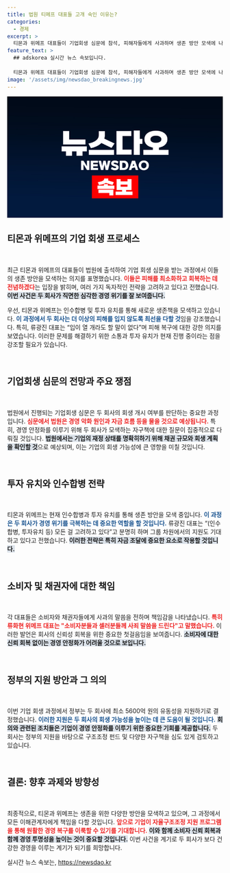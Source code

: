 ```yaml
---
title: 법원 티메프 대표들 고개 숙인 이유는?
categories:
  - 경제
excerpt: >
  티몬과 위메프 대표들이 기업회생 심문에 참석, 피해자들에게 사과하며 생존 방안 모색에 나섰다. 이들은 인수합병과 투자 유치 등 다양한 방안을 검토 중이며, 회생 절차 속에서도 피해 최소화를 약속했다.
feature_text: >
  ## adskorea 실시간 뉴스 속보입니다.

  티몬과 위메프 대표들이 기업회생 심문에 참석, 피해자들에게 사과하며 생존 방안 모색에 나섰다. 이들은 인수합병과 투자 유치 등 다양한 방안을 검토 중이며, 회생 절차 속에서도 피해 최소화를 약속했다.
image: '/assets/img/newsdao_breakingnews.jpg'
---
```


<p><img src="/assets/img/newsdao_breakingnews.jpg" alt="adskorea 속보" /></p>

<h2 data-ke-size="size26">티몬과 위메프의 기업 회생 프로세스</h2>

<p data-ke-size="size16">&nbsp;</p>

<p>최근 티몬과 위메프의 대표들이 법원에 출석하여 기업 회생 심문을 받는 과정에서 이들의 생존 방안을 모색하는 의지를 표명했습니다. <b><span style="color: #ee2323;">이들은 피해를 최소화하고 회복하는 데 전념하겠다</span></b>는 입장을 밝히며, 여러 가지 독자적인 전략을 고려하고 있다고 전했습니다. <b><span style="background-color: #21538527;">이번 사건은 두 회사가 직면한 심각한 경영 위기를 잘 보여줍니다.</span></b> </p>

<p>우선, 티몬과 위메프는 인수합병 및 투자 유치를 통해 새로운 생존책을 모색하고 있습니다. <b><span style="color: #1a5490;">이 과정에서 두 회사는 더 이상의 피해를 입지 않도록 최선을 다할 것</span></b>임을 강조했습니다. 특히, 류광진 대표는 “입이 열 개라도 할 말이 없다”며 피해 복구에 대한 강한 의지를 보였습니다. 이러한 문제를 해결하기 위한 소통과 투자 유치가 현재 진행 중이라는 점을 강조할 필요가 있습니다.</p>

<p data-ke-size="size16">&nbsp;</p>

<h2 data-ke-size="size26">기업회생 심문의 전망과 주요 쟁점</h2>

<p data-ke-size="size16">&nbsp;</p>

<p>법원에서 진행되는 기업회생 심문은 두 회사의 회생 개시 여부를 판단하는 중요한 과정입니다. <b><span style="color: #ee2323;">심문에서 법원은 경영 악화 원인과 자금 흐름 등을 물을 것으로 예상됩니다.</span></b> 특히, 경영 안정화를 이루기 위해 두 회사가 모색하는 자구책에 대한 질문이 집중적으로 다뤄질 것입니다. <b><span style="background-color: #21538527;">법원에서는 기업의 재정 상태를 명확히하기 위해 채권 규모와 회생 계획을 확인할 것</span></b>으로 예상되며, 이는 기업의 회생 가능성에 큰 영향을 미칠 것입니다.</p>

<p data-ke-size="size16">&nbsp;</p>

<h2 data-ke-size="size26">투자 유치와 인수합병 전략</h2>

<p data-ke-size="size16">&nbsp;</p>

<p>티몬과 위메프는 현재 인수합병과 투자 유치를 통해 생존 방안을 모색 중입니다. <b><span style="color: #1a5490;">이 과정은 두 회사가 경영 위기를 극복하는 데 중요한 역할을 할 것입니다.</span></b> 류광진 대표는 “(인수합병, 투자유치 등) 모든 걸 고려하고 있다”고 분명히 하며 그룹 차원에서의 지원도 기대하고 있다고 전했습니다. <b><span style="background-color: #21538527;">이러한 전략은 특히 자금 조달에 중요한 요소로 작용할 것입니다.</span></b></p>

<p data-ke-size="size16">&nbsp;</p>

<h2 data-ke-size="size26">소비자 및 채권자에 대한 책임</h2>

<p data-ke-size="size16">&nbsp;</p>

<p>각 대표들은 소비자와 채권자들에게 사과의 말씀을 전하며 책임감을 나타냈습니다. <b><span style="color: #ee2323;">특히 류화현 위메프 대표는 "소비자분들과 셀러분들께 사죄 말씀을 드린다"고 말했습니다.</span></b> 이러한 발언은 회사의 신뢰성 회복을 위한 중요한 첫걸음임을 보여줍니다. <b><span style="background-color: #21538527;">소비자에 대한 신뢰 회복 없이는 경영 안정화가 어려울 것으로 보입니다.</span></b></p>

<p data-ke-size="size16">&nbsp;</p>

<h2 data-ke-size="size26">정부의 지원 방안과 그 의의</h2>

<p data-ke-size="size16">&nbsp;</p>

<p>이번 기업 회생 과정에서 정부는 두 회사에 최소 5600억 원의 유동성을 지원하기로 결정했습니다. <b><span style="color: #1a5490;">이러한 지원은 두 회사의 회생 가능성을 높이는 데 큰 도움이 될 것입니다.</span></b> <b><span style="background-color: #21538527;">회의와 관련된 조치들은 기업이 경영 안정화를 이루기 위한 중요한 기회를 제공합니다.</span></b> 두 회사는 정부의 지원을 바탕으로 구조조정 펀드 및 다양한 자구책을 심도 있게 검토하고 있습니다. </p>

<p data-ke-size="size16">&nbsp;</p>

<h2 data-ke-size="size26">결론: 향후 과제와 방향성</h2>

<p data-ke-size="size16">&nbsp;</p>

<p>최종적으로, 티몬과 위메프는 생존을 위한 다양한 방안을 모색하고 있으며, 그 과정에서 모든 이해관계자에게 책임을 다할 것입니다. <b><span style="color: #ee2323;">앞으로 기업이 자율구조조정 지원 프로그램을 통해 원활한 경영 복구를 이룩할 수 있기를 기대합니다.</span></b> <b><span style="background-color: #21538527;">이와 함께 소비자 신뢰 회복과 함께 경영 투명성을 높이는 것이 중요할 것입니다.</span></b> 이번 사건을 계기로 두 회사가 보다 건강한 경영을 이루는 계기가 되기를 희망합니다.</p>
실시간 뉴스 속보는, <a href="https://newsdao.kr" rel="dofollow">https://newsdao.kr</a>


